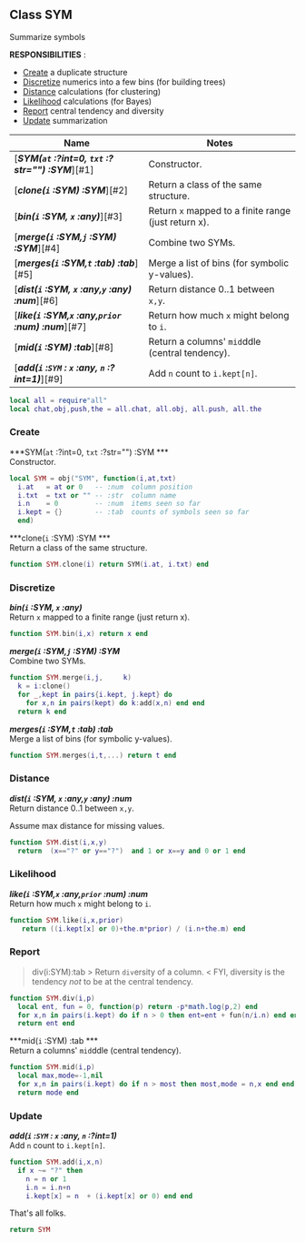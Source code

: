 ## Class SYM
Summarize symbols

**RESPONSIBILITIES** : 
- [Create](#create) a duplicate structure 
- [Discretize](#discretize) numerics into a few bins (for building trees)
- [Distance](#distance) calculations (for clustering)
- [Likelihood](#likelihood) calculations (for Bayes)
- [Report](#report)  central tendency and diversity
- [Update](#update) summarization


| Name                                                   | Notes                                                |
|--------------------------------------------------------|------------------------------------------------------|
| [***SYM(`at` :?int=0, `txt` :?str="")  :SYM***][#1]    | Constructor.                                         |
| [***clone(`i` :SYM)  :SYM***][#2]                      | Return a class of the same structure.                |
| [***bin(`i` :SYM, `x` :any)***][#3]                    | Return `x` mapped to a finite range (just return x). |
| [***merge(`i` :SYM,`j` :SYM) :SYM***][#4]              | Combine two SYMs.                                    |
| [***merges(`i` :SYM,`t` :tab) :tab***][#5]             | Merge a list of bins (for symbolic y-values).        |
| [***dist(`i` :SYM, `x` :any,`y` :any)  :num***][#6]    | Return distance 0..1 between `x,y`.                  |
| [***like(`i` :SYM,`x` :any,`prior` :num)  :num***][#7] | Return how much `x` might belong to `i`.             |
| [***mid(`i` :SYM) :tab***][#8]                         | Return a columns' `mid`ddle (central tendency).      |
| [***add(`i` :`SYM` : `x` :any, `n` :?int=1)***][#9]    | Add `n` count to `i.kept[n]`.                        |

```lua
local all = require"all"
local chat,obj,push,the = all.chat, all.obj, all.push, all.the
```

### Create

[](#0)***SYM(`at` :?int=0, `txt` :?str="")  :SYM ***<br>
Constructor.


```lua
local SYM = obj("SYM", function(i,at,txt)
  i.at   = at or 0   -- :num  column position 
  i.txt  = txt or "" -- :str  column name 
  i.n    = 0         -- :num  items seen so far
  i.kept = {}        -- :tab  counts of symbols seen so far
  end)
```

[](#1)***clone(`i` :SYM)  :SYM ***<br>
Return a class of the same structure.



```lua
function SYM.clone(i) return SYM(i.at, i.txt) end
```

### Discretize   
[](#2)***bin(`i` :SYM, `x` :any)***<br>
Return `x` mapped to a finite range (just return x).


```lua
function SYM.bin(i,x) return x end
```

[](#3)***merge(`i` :SYM,`j` :SYM) :SYM***<br>
Combine two SYMs.



```lua
function SYM.merge(i,j,     k)
  k = i:clone()
  for _,kept in pairs{i.kept, j.kept} do
    for x,n in pairs(kept) do k:add(x,n) end end
  return k end
```

[](#4)***merges(`i` :SYM,`t` :tab) :tab***<br>
Merge a list of bins (for symbolic y-values).



```lua
function SYM.merges(i,t,...) return t end
```

### Distance
[](#5)***dist(`i` :SYM, `x` :any,`y` :any)  :num***<br>
Return distance 0..1 between `x,y`.

Assume max distance for missing values.

```lua
function SYM.dist(i,x,y)
  return  (x=="?" or y=="?")  and 1 or x==y and 0 or 1 end
```

### Likelihood  
[](#6)***like(`i` :SYM,`x` :any,`prior` :num)  :num***<br>
Return how much `x` might belong to `i`.


```lua
function SYM.like(i,x,prior)
   return ((i.kept[x] or 0)+the.m*prior) / (i.n+the.m) end
```

### Report
 > div(i:SYM):tab  > Return `div`ersity of a column. <
FYI, diversity is the  tendency _not_ to be at the central tendency.

```lua
function SYM.div(i,p)
  local ent, fun = 0, function(p) return -p*math.log(p,2) end
  for x,n in pairs(i.kept) do if n > 0 then ent=ent + fun(n/i.n) end end
  return ent end
```

[](#7)***mid(`i` :SYM) :tab ***<br>
Return a columns' `mid`ddle (central tendency).



```lua
function SYM.mid(i,p)
  local max,mode=-1,nil
  for x,n in pairs(i.kept) do if n > most then most,mode = n,x end end
  return mode end
```

### Update
[](#8)***add(`i` :`SYM` : `x` :any, `n` :?int=1)***<br>
Add `n` count to `i.kept[n]`.


```lua
function SYM.add(i,x,n)
  if x ~= "?" then 
    n = n or 1
    i.n = i.n+n
    i.kept[x] = n  + (i.kept[x] or 0) end end
```

That's all folks.


```lua
return SYM
```


